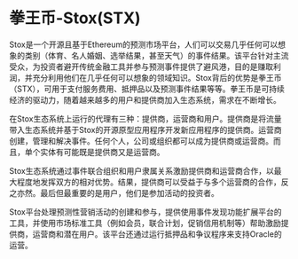# 拳王币-Stox(STX)

Stox是一个开源且基于Ethereum的预测市场平台，人们可以交易几乎任何可以想象的类别（体育、名人婚姻、选举结果，甚至天气）的事件结果。该平台针对主流受众，为投资者避开传统金融工具并参与预测事件提供了避风港，目的是赚取利润，并充分利用他们在几乎任何可以想象的领域知识。Stox背后的优势是拳王币（STX），可用于支付服务费用、抵押品以及预测事件结果等等。拳王币是可持续经济的驱动力，随着越来越多的用户和提供商加入生态系统，需求在不断增长。

在Stox生态系统上运行的代理有三种：提供商，运营商和用户。提供商是将流量带入生态系统并基于Stox的开源原型应用程序开发新应用程序的提供商。运营商创建，管理和解决事件。任何个人，公司或组织都可以成为提供商或运营商。而且，单个实体有可能既是提供商又是运营商。

Stox生态系统通过事件联合组织和用户隶属关系激励提供商和运营商合作，以最大程度地发挥双方的相对优势。结果，提供商可以受益于与多个运营商的合作，反之亦然。最后但最重要的是用户，他们是参加活动的投资者。

Stox平台处理预测性营销活动的创建和参与，提供使用事件发现功能扩展平台的工具，并使用市场标准工具（例如会员，联合计划，促销信用机制等）帮助激励提供商，运营商和潜在用户。该平台还通过运行抵押品和争议程序来支持Oracle的运营。
